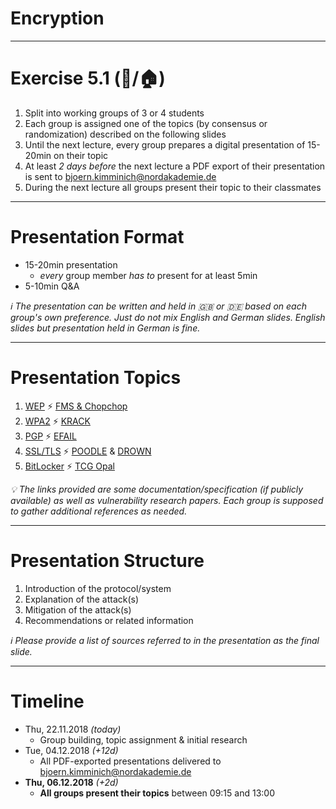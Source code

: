 <!-- theme: gaia -->

<!-- size: 16:9 -->

<!-- page_number: true -->

<!-- footer: Copyright (c) by Bjoern Kimminich | Licensed under CC-BY-SA 4.0 -->

# Encryption

---

# Exercise 5.1 (:pencil:/:house:)

1. Split into working groups of 3 or 4 students
2. Each group is assigned one of the topics (by consensus or randomization) described on the following slides
3. Until the next lecture, every group prepares a digital presentation of 15-20min on their topic
4. At least _2 days before_ the next lecture a PDF export of their presentation is sent to <bjoern.kimminich@nordakademie.de>
5. During the next lecture all groups present their topic to their classmates

---

# Presentation Format

* 15-20min presentation
  * _every_ group member _has to_ present for at least 5min
* 5-10min Q&A

_:information_source: The presentation can be written and held in :uk: or :de: based on each group's own preference. Just do not mix English and German slides. English slides but presentation held in German is fine._

---

# Presentation Topics

1. [WEP](http://www.ieee802.org/11/Documents/DocumentArchives/1994_docs/1194249_scan.pdf) :zap: [FMS & Chopchop](https://matthieu.io/dl/wifi-attacks-wep-wpa.pdf)
2. [WPA2](https://en.wikipedia.org/wiki/IEEE_802.11i-2004) :zap: [KRACK](https://www.krackattacks.com/)
3. [PGP](https://tools.ietf.org/html/rfc4880) :zap: [EFAIL](https://efail.de/)
4. [SSL/TLS](https://tools.ietf.org/html/rfc5246) :zap: [POODLE](https://www.openssl.org/~bodo/ssl-poodle.pdf) & [DROWN](https://drownattack.com/)
5. [BitLocker](https://docs.microsoft.com/en-us/windows/security/information-protection/bitlocker/bitlocker-overview) :zap: [TCG Opal](https://www.ru.nl/publish/pages/909282/draft-paper.pdf)

_:bulb: The links provided are some documentation/specification (if publicly available) as well as vulnerability research papers. Each group is supposed to gather additional references as needed._

---

# Presentation Structure

1. Introduction of the protocol/system
2. Explanation of the attack(s)
3. Mitigation of the attack(s)
4. Recommendations or related information

_:information_source: Please provide a list of sources referred to in the presentation as the final slide._

---

# Timeline

* Thu, 22.11.2018 _(today)_
  * Group building, topic assignment & initial research
* Tue, 04.12.2018 _(+12d)_
  * All PDF-exported presentations delivered to <bjoern.kimminich@nordakademie.de>
* **Thu, 06.12.2018** _(+2d)_
  * **All groups present their topics** between 09:15 and 13:00

